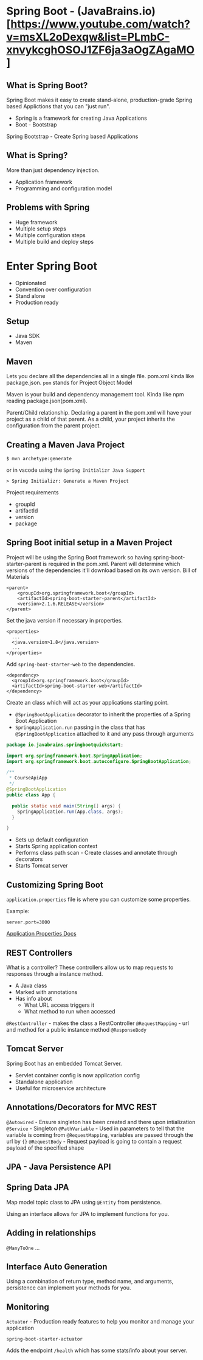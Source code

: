 # Spring Boot - (JavaBrains.io)[https://www.youtube.com/watch?v=msXL2oDexqw&list=PLmbC-xnvykcghOSOJ1ZF6ja3aOgZAgaMO]

## What is Spring Boot?

Spring Boot makes it easy to create stand-alone, production-grade Spring based Applictions that you can "just run".

- Spring is a framework for creating Java Applications
- Boot - Bootstrap

Spring Bootstrap - Create Spring based Applications

## What is Spring?

More than just dependency injection.

- Application framework
- Programming and configuration model

## Problems with Spring

- Huge framework
- Multiple setup steps
- Multiple configuration steps
- Multiple build and deploy steps

# Enter Spring Boot

- Opinionated
- Convention over configuration
- Stand alone
- Production ready

## Setup

- Java SDK
- Maven

## Maven

Lets you declare all the dependencies all in a single file. pom.xml kinda like package.json. `pom` stands for Project Object Model

Maven is your build and dependency management tool. Kinda like npm reading package.json(pom.xml).

Parent/Child relationship. Declaring a parent in the pom.xml will have your project as a child of that parent. As a child, your project inherits the configuration from the parent project.

## Creating a Maven Java Project

`$ mvn archetype:generate`

or in vscode using the `Spring Initializr Java Support`

`> Spring Initializr: Generate a Maven Project`

Project requirements
- groupId
- artifactId
- version
- package

## Spring Boot initial setup in a Maven Project

Project will be using the Spring Boot framework so having spring-boot-starter-parent is required in the pom.xml. Parent will determine which versions of the dependencies it'll download based on its own version. Bill of Materials

```
<parent>
    <groupId>org.springframework.boot</groupId>
    <artifactId>spring-boot-starter-parent</artifactId>
    <version>2.1.6.RELEASE</version>
</parent>
```

Set the java version if necessary in properties.

```
<properties>
  ...
  <java.version>1.8</java.version>
  ...
</properties>
```

Add `spring-boot-starter-web` to the dependencies.

```
<dependency>
  <groupId>org.springframework.boot</groupId>
  <artifactId>spring-boot-starter-web</artifactId>
</dependency>
```

Create an class which will act as your applications starting point.

- `@SpringBootApplication` decorator to inherit the properties of a Spring Boot Application
- `SpringApplication.run` passing in the class that has `@SpringBootApplication` attached to it and any pass through arguments

```java
package io.javabrains.springbootquickstart;

import org.springframework.boot.SpringApplication;
import org.springframework.boot.autoconfigure.SpringBootApplication;

/**
 * CourseApiApp
 */
@SpringBootApplication
public class App {

  public static void main(String[] args) {
    SpringApplication.run(App.class, args);
  }

}
```

- Sets up default configuration
- Starts Spring application context
- Performs class path scan - Create classes and annotate through decorators
- Starts Tomcat server

## Customizing Spring Boot

`application.properties` file is where you can customize some properties.

Example:
```
server.port=3000
```

[Application Properties Docs](https://docs.spring.io/spring-boot/docs/current/reference/html/common-application-properties.html)

## REST Controllers

What is a controller? These controllers allow us to map requests to responses through a instance method.

- A Java class
- Marked with annotations
- Has info about
  - What URL access triggers it
  - What method to run when accessed

`@RestController` - makes the class a RestController
`@RequestMapping` - url and method for a public instance method
`@ResponseBody`

## Tomcat Server

Spring Boot has an embedded Tomcat Server.

- Servlet container config is now application config
- Standalone application
- Useful for microservice architecture

## Annotations/Decorators for MVC REST

`@Autowired` - Ensure singleton has been created and there upon intialization
`@Service` - Singleton
`@PathVariable` - Used in parameters to tell that the variable is coming from `@RequestMapping`, variables are passed through the url by `{}`
`@RequestBody` - Request payload is going to contain a request payload of the specified shape

## JPA - Java Persistence API

## Spring Data JPA

Map model topic class to JPA using `@Entity` from persistence.

Using an interface allows for JPA to implement functions for you.

## Adding in relationships

`@ManyToOne`
...

## Interface Auto Generation

Using a combination of return type, method name, and arguments, persistence can implement your methods for you.

## Monitoring

`Actuator` - Production ready features to help you monitor and manage your application

`spring-boot-starter-actuator`

Adds the endpoint `/health` which has some stats/info about your server.

